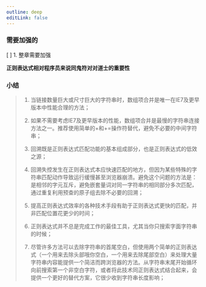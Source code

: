 ```yaml
---
outline: deep
editLink: false
---
```


### 需要加强的

[ ] 1. 整章需要加强

**正则表达式相对程序员来说同鬼符对对道士的重要性**

### 小结

> 1.  当链接数量巨大或尺寸巨大的字符串时，数组项合并是唯一在IE7及更早版本中性能合理的方法；
>
> 2.  如果不需要考虑IE7及更早版本的性能，数组项合并是最慢的字符串连接方法之一。推荐使用简单的+和+=操作符替代，避免不必要的中间字符串；
>
> 3.  回溯既是正则表达式匹配功能的基本组成部分，也是正则表达式的低效之源；
>
> 4.  回溯失控发生在正则表达式本应快速匹配的地方，但因为某些特殊的字符串匹配动作导致运行缓慢甚至浏览器崩溃。避免这个问题的方法是：是相邻的字元互斥，避免嵌套量词对同一字符串的相同部分多次匹配，通过重复利用预查的原子组去除不必要的回溯；
>
> 5.  提高正则表达式效率的各种技术手段有助于正则表达式更快的匹配，并非匹配位置花更少的时间；
>
> 6.  正则表达式并不总是完成工作的最佳工具，尤其当你只搜索字面字符串的时候；
>
> 7.  尽管许多方法可以去除字符串的首尾空白，但使用两个简单的正则表达式（一个用来去除头部哦你空白，一个用来去除尾部空白）来处理大量字符串内容能提供一个简洁而跨浏览器的方法。从字符串末尾开始循环向前搜索第一个非空白字符，或者将此技术同正则表达式结合起来，会提供一个更好的替代方案，它很少收到字符串长度影响；
